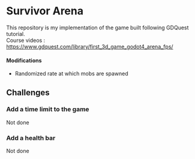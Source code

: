# Survivor Arena

This repository is my implementation of the game built following GDQuest tutorial.<br/>
Course videos : https://www.gdquest.com/library/first_3d_game_godot4_arena_fps/

#### Modifications

- Randomized rate at which mobs are spawned


## Challenges

### Add a time limit to the game

Not done

### Add a health bar

Not done
